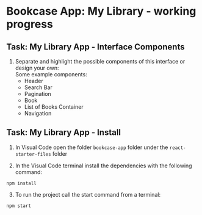 # Bookcase App: My Library - working progress

## Task: My Library App - Interface Components

1. Separate and highlight the possible components of this interface or design your own:<br/>Some example components:
    - Header
    - Search Bar
    - Pagination
    - Book
    - List of Books Container
    - Navigation

## Task: My Library App - Install

1. In Visual Code open the folder `bookcase-app` folder under the `react-starter-files` folder

1. In the Visual Code terminal install the dependencies with the following command: 
```shell
npm install
````
3. To run the project call the start command from a terminal:

```shell 
npm start 
```